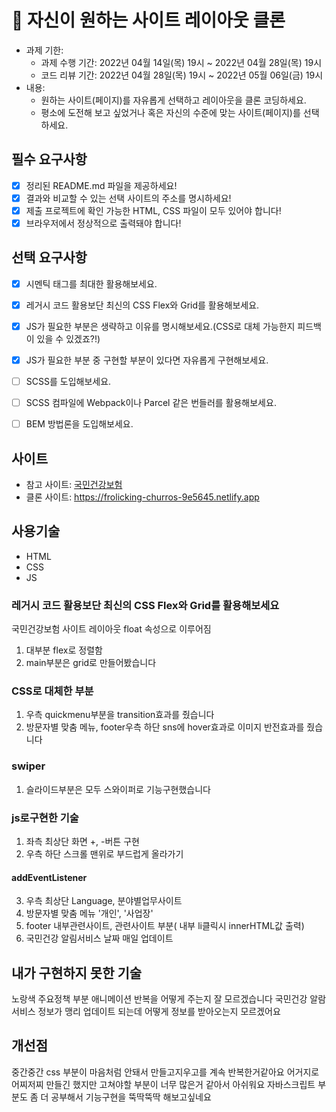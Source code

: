 # 📌 자신이 원하는 사이트 레이아웃 클론

- 과제 기한:
  - 과제 수행 기간: 2022년 04월 14일(목) 19시 ~ 2022년 04월 28일(목) 19시
  - 코드 리뷰 기간: 2022년 04월 28일(목) 19시 ~ 2022년 05월 06일(금) 19시
- 내용:
  - 원하는 사이트(페이지)를 자유롭게 선택하고 레이아웃을 클론 코딩하세요.
  - 평소에 도전해 보고 싶었거나 혹은 자신의 수준에 맞는 사이트(페이지)를 선택하세요.

## 필수 요구사항

- [x] 정리된 README.md 파일을 제공하세요!
- [x] 결과와 비교할 수 있는 선택 사이트의 주소를 명시하세요!
- [x] 제출 프로젝트에 확인 가능한 HTML, CSS 파일이 모두 있어야 합니다!
- [x] 브라우저에서 정상적으로 출력돼야 합니다!

## 선택 요구사항

- [x] 시멘틱 태그를 최대한 활용해보세요.
- [x] 레거시 코드 활용보단 최신의 CSS Flex와 Grid를 활용해보세요.
- [x] JS가 필요한 부분은 생략하고 이유를 명시해보세요.(CSS로 대체 가능한지 피드백이 있을 수 있겠죠?!)
- [x] JS가 필요한 부분 중 구현할 부분이 있다면 자유롭게 구현해보세요.
- [ ] SCSS를 도입해보세요.
- [ ] SCSS 컴파일에 Webpack이나 Parcel 같은 번들러를 활용해보세요.
- [ ] BEM 방법론을 도입해보세요.    





## 사이트
- 참고 사이트: [국민건강보험](https://www.nhis.or.kr/nhis/index.do)
- 클론 사이트: https://frolicking-churros-9e5645.netlify.app

## 사용기술
- HTML
- CSS
- JS

### 레거시 코드 활용보단 최신의 CSS Flex와 Grid를 활용해보세요
국민건강보험 사이트 레이아웃 float 속성으로 이루어짐
1. 대부분 flex로 정렬함
2. main부분은 grid로 만들어봤습니다

### CSS로 대체한 부분
1. 우측 quickmenu부분을 transition효과를 줬습니다
2. 방문자별 맞춤 메뉴, footer우측 하단 sns에 hover효과로 이미지 반전효과를 줬습니다


### swiper
1. 슬라이드부분은 모두 스와이퍼로 기능구현했습니다

### js로구현한 기술
1. 좌측 최상단 화면 +, -버튼 구현
2. 우측 하단 스크롤 맨위로 부드럽게 올라가기
#### addEventListener
3. 우측 최상단 Language, 분야별업무사이트
4. 방문자별 맞춤 메뉴 '개인', '사업장'
5. footer 내부관련사이트, 관련사이트 부분( 내부 li클릭시 innerHTML값 출력)
6. 국민건강 알림서비스 날짜 매일 업데이트 


## 내가 구현하지 못한 기술
노랑색 주요정책 부분 애니메이션 반복을 어떻게 주는지 잘 모르겠습니다
국민건강 알람서비스 정보가 맹리 업데이트 되는데 어떻게 정보를 받아오는지 모르겠어요

## 개선점
중간중간 css 부분이 마음처럼 안돼서 만들고지우고를 계속 반복한거같아요 
어거지로 어찌저찌 만들긴 했지만 고쳐야할 부분이 너무 많은거 같아서 아쉬워요
자바스크립트 부분도 좀 더 공부해서 기능구현을 뚝딱뚝딱 해보고싶네요
